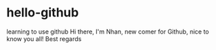 # hello-github
learning to use github
Hi there,
I'm Nhan, new comer for Github, nice to know you all!
Best regards
